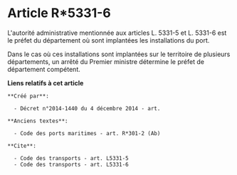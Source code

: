 # Article R*5331-6

L'autorité administrative mentionnée aux articles L. 5331-5 et L. 5331-6 est le préfet du département où sont implantées les
installations du port. 

Dans le cas où ces installations sont implantées sur le territoire de plusieurs départements, un arrêté du Premier ministre
détermine le préfet de département compétent.

**Liens relatifs à cet article**

	**Créé par**:

	  - Décret n°2014-1440 du 4 décembre 2014 - art.

	**Anciens textes**:

	  - Code des ports maritimes - art. R*301-2 (Ab)

	**Cite**:

	  - Code des transports - art. L5331-5
	  - Code des transports - art. L5331-6
